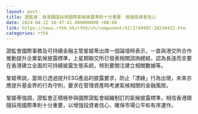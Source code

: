 ```yaml
---
layout: post
title: 證監會：香港跟隨採用國際氣候披露準則十分重要　增強投資者信心
date: 2024-04-22 16:47:41.000000000 +08:00
link: https://news.rthk.hk/rthk/ch/component/k2/1749997-20240422.htm
categories: rthk
---
```


證監會國際事務及可持續金融主管鞏姬蒂出席一個論壇時表示，一直與港交所合作推動提升企業氣候披露標準，上星期聯交所已發表相關諮詢總結，認為長遠而言要在香港建立全面的可持續披露生態系統，特別要關注建立相關數據等。

鞏姬蒂說，當局已透過提升ESG產品的披露要求，防止「漂綠」行為出現，未來亦應提升基金界的行為守則，要求在管理資產時考慮氣候相關的金融風險。

鞏姬蒂強調，證監會正積極參與國際證監會組織制訂的氣候披露標準，相信香港跟隨採用國際準則十分重要，以增強投資者信心、確保市場公平和有序運作。
